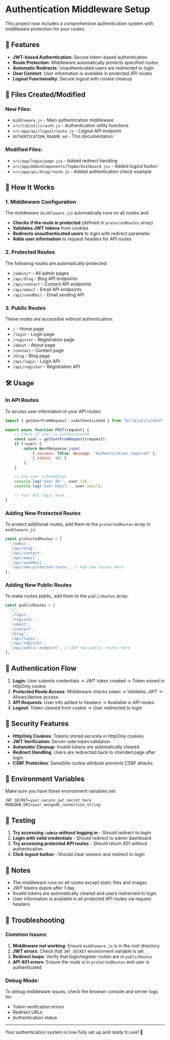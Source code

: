 # Authentication Middleware Setup

This project now includes a comprehensive authentication system with middleware protection for your routes.

## 🚀 Features

- **JWT-based Authentication**: Secure token-based authentication
- **Route Protection**: Middleware automatically protects specified routes
- **Automatic Redirects**: Unauthenticated users are redirected to login
- **User Context**: User information is available in protected API routes
- **Logout Functionality**: Secure logout with cookie cleanup

## 📁 Files Created/Modified

### New Files:
- `middleware.js` - Main authentication middleware
- `src/lib/utils/auth.js` - Authentication utility functions
- `src/app/api/logout/route.js` - Logout API endpoint
- `AUTHENTICATION_README.md` - This documentation

### Modified Files:
- `src/app/login/page.jsx` - Added redirect handling
- `src/app/AdminComponents/TopBarDashboard.jsx` - Added logout button
- `src/app/api/blog/route.js` - Added authentication check example

## 🔧 How It Works

### 1. Middleware Configuration

The middleware (`middleware.js`) automatically runs on all routes and:

- **Checks if the route is protected** (defined in `protectedRoutes` array)
- **Validates JWT tokens** from cookies
- **Redirects unauthenticated users** to login with redirect parameter
- **Adds user information** to request headers for API routes

### 2. Protected Routes

The following routes are automatically protected:
- `/admin/*` - All admin pages
- `/api/blog` - Blog API endpoints
- `/api/contact` - Contact API endpoints
- `/api/email` - Email API endpoints
- `/api/sendMail` - Email sending API

### 3. Public Routes

These routes are accessible without authentication:
- `/` - Home page
- `/login` - Login page
- `/register` - Registration page
- `/about` - About page
- `/contact` - Contact page
- `/blog` - Blog page
- `/api/login` - Login API
- `/api/register` - Registration API

## 🛠️ Usage

### In API Routes

To access user information in your API routes:

```javascript
import { getUserFromRequest, isAuthenticated } from "@/lib/utils/auth";

export async function POST(request) {
    // Check if user is authenticated
    const user = getUserFromRequest(request);
    if (!user) {
        return NextResponse.json(
            { success: false, message: "Authentication required" },
            { status: 401 }
        );
    }

    // Use user information
    console.log('User ID:', user.id);
    console.log('User Email:', user.email);

    // Your API logic here...
}
```

### Adding New Protected Routes

To protect additional routes, add them to the `protectedRoutes` array in `middleware.js`:

```javascript
const protectedRoutes = [
  '/admin',
  '/api/blog',
  '/api/contact',
  '/api/email',
  '/api/sendMail',
  '/api/new-protected-route', // Add new routes here
];
```

### Adding New Public Routes

To make routes public, add them to the `publicRoutes` array:

```javascript
const publicRoutes = [
  '/',
  '/login',
  '/register',
  '/about',
  '/contact',
  '/blog',
  '/api/login',
  '/api/register',
  '/api/public-endpoint', // Add new public routes here
];
```

## 🔐 Authentication Flow

1. **Login**: User submits credentials → JWT token created → Token stored in httpOnly cookie
2. **Protected Route Access**: Middleware checks token → Validates JWT → Allows/denies access
3. **API Requests**: User info added to headers → Available in API routes
4. **Logout**: Token cleared from cookie → User redirected to login

## 🚨 Security Features

- **HttpOnly Cookies**: Tokens stored securely in httpOnly cookies
- **JWT Verification**: Server-side token validation
- **Automatic Cleanup**: Invalid tokens are automatically cleared
- **Redirect Handling**: Users are redirected back to intended page after login
- **CSRF Protection**: SameSite cookie attribute prevents CSRF attacks

## 🔧 Environment Variables

Make sure you have these environment variables set:

```env
JWT_SECRET=your_secure_jwt_secret_here
MONGODB_URI=your_mongodb_connection_string
```

## 🧪 Testing

1. **Try accessing `/admin` without logging in** - Should redirect to login
2. **Login with valid credentials** - Should redirect to admin dashboard
3. **Try accessing protected API routes** - Should return 401 without authentication
4. **Click logout button** - Should clear session and redirect to login

## 📝 Notes

- The middleware runs on all routes except static files and images
- JWT tokens expire after 1 day
- Invalid tokens are automatically cleared and users redirected to login
- User information is available in all protected API routes via request headers

## 🐛 Troubleshooting

### Common Issues:

1. **Middleware not working**: Ensure `middleware.js` is in the root directory
2. **JWT errors**: Check that `JWT_SECRET` environment variable is set
3. **Redirect loops**: Verify that login/register routes are in `publicRoutes`
4. **API 401 errors**: Ensure the route is in `protectedRoutes` and user is authenticated

### Debug Mode:

To debug middleware issues, check the browser console and server logs for:
- Token verification errors
- Redirect URLs
- Authentication status

---

Your authentication system is now fully set up and ready to use! 🎉 
